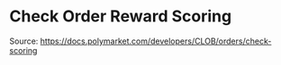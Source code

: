 # Check Order Reward Scoring
Source: https://docs.polymarket.com/developers/CLOB/orders/check-scoring
